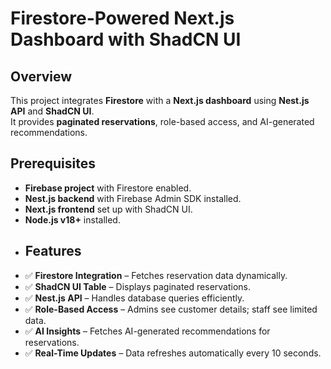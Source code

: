 # Firestore-Powered Next.js Dashboard with ShadCN UI

## Overview
This project integrates **Firestore** with a **Next.js dashboard** using **Nest.js API** and **ShadCN UI**.  
It provides **paginated reservations**, role-based access, and AI-generated recommendations.
## Prerequisites
- **Firebase project** with Firestore enabled.
- **Nest.js backend** with Firebase Admin SDK installed.
- **Next.js frontend** set up with ShadCN UI.
- **Node.js v18+** installed.
- ## Features
- ✅ **Firestore Integration** – Fetches reservation data dynamically.
- ✅ **ShadCN UI Table** – Displays paginated reservations.
- ✅ **Nest.js API** – Handles database queries efficiently.
- ✅ **Role-Based Access** – Admins see customer details; staff see limited data.
- ✅ **AI Insights** – Fetches AI-generated recommendations for reservations.
- ✅ **Real-Time Updates** – Data refreshes automatically every 10 seconds.
